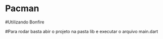 # Pacman

#Utilizando Bonfire

#Para rodar basta abir o projeto na pasta lib e executar o arquivo main.dart
